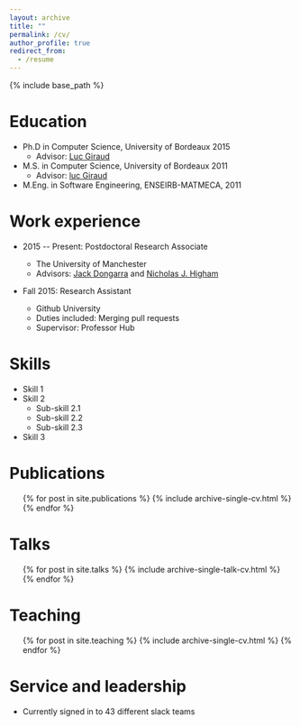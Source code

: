 ```yaml
---
layout: archive
title: ""
permalink: /cv/
author_profile: true
redirect_from:
  - /resume
---
```


{% include base_path %} 

Education
======
* Ph.D in Computer Science, University of Bordeaux 2015
  * Advisor: [Luc Giraud](https://team.inria.fr/hiepacs/team-members/luc-giraud/)
* M.S. in Computer Science, University of Bordeaux 2011
  * Advisor: [luc Giraud](https://team.inria.fr/hiepacs/team-members/luc-giraud/)
* M.Eng. in  Software Engineering, ENSEIRB-MATMECA, 2011
 

Work experience
======
* 2015 -- Present: Postdoctoral Research Associate
  * The University of Manchester
  * Advisors: [Jack Dongarra](http://www.netlib.org/utk/people/JackDongarra/) and [Nicholas J. Higham](http://www.maths.manchester.ac.uk/~higham) 

* Fall 2015: Research Assistant
  * Github University
  * Duties included: Merging pull requests
  * Supervisor: Professor Hub
  
Skills
======
* Skill 1
* Skill 2
  * Sub-skill 2.1
  * Sub-skill 2.2
  * Sub-skill 2.3
* Skill 3

Publications
======
  <ul>{% for post in site.publications %}
    {% include archive-single-cv.html %}
  {% endfor %}</ul>
  
Talks
======
  <ul>{% for post in site.talks %}
    {% include archive-single-talk-cv.html %}
  {% endfor %}</ul>
  
Teaching
======
  <ul>{% for post in site.teaching %}
    {% include archive-single-cv.html %}
  {% endfor %}</ul>
  
Service and leadership
======
* Currently signed in to 43 different slack teams 
